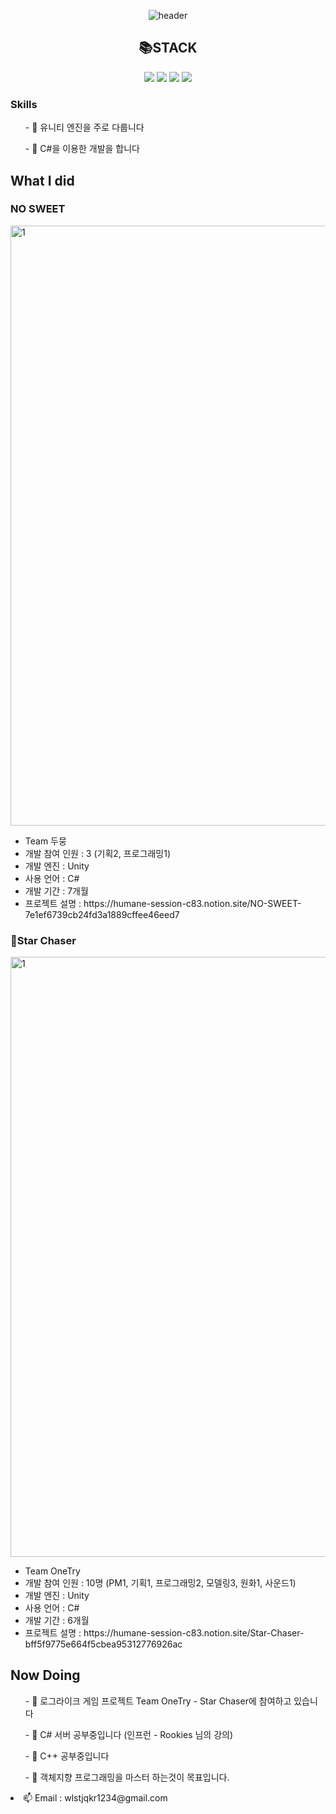 <div align="center">
  
![header](https://capsule-render.vercel.app/api?type=transparent&text=Jinsso_Portfolio&fontColor=946CEE)


<h2>📚STACK</h2> 
<img src="https://img.shields.io/badge/Unity-000000?style=for-the-badge&logo=unity&logoColor=white">
<img src="https://img.shields.io/badge/Unreal-0E1128?style=for-the-badge&logo=unrealengine&logoColor=white">
<img src="https://img.shields.io/badge/Csharp-99CC00?style=for-the-badge&logo=sharp&logoColor=white">
<img src="https://img.shields.io/badge/C++-00599C?style=for-the-badge&logo=cplusplus&logoColor=white">
</div>

<h3>Skills</h3>
<ul>- 🔭 유니티 엔진을 주로 다룹니다</ul>
<ul>- 🔭 C#을 이용한 개발을 합니다</ul>

<h2>What I did</h2>
<h3>NO SWEET</h3>

<img width="960" alt="1" src="https://github.com/jinsso2/jinsso2/assets/80314460/a1acaaa6-8420-49c5-9561-7a4358591a6b">
<ul>
<li>Team 두뭉</li>
<li>개발 참여 인원 : 3 (기획2, 프로그래밍1)</li>
<li>개발 엔진 : Unity</li>
<li>사용 언어 : C#</li>
<li>개발 기간 : 7개월</li>
<li>프로젝트 설명 : https://humane-session-c83.notion.site/NO-SWEET-7e1ef6739cb24fd3a1889cffee46eed7</li>
</ul>


<h3>🌠Star Chaser</h3>
<img width="960" alt="1" src=https://github.com/jinsso2/jinsso2/assets/80314460/789db611-ee53-49ea-b890-8a4b5e05c2fa)>

<ul>
<li>Team OneTry</li>
<li>개발 참여 인원 : 10명 (PM1, 기획1, 프로그래밍2, 모델링3, 원화1, 사운드1)</li>
<li>개발 엔진 : Unity</li>
<li>사용 언어 : C#</li>
<li>개발 기간 : 6개월</li>
<li>프로젝트 설명 : https://humane-session-c83.notion.site/Star-Chaser-bff5f9775e664f5cbea95312776926ac</li>
</ul>

<h2>Now Doing</h2>
<ul>- 👯 로그라이크 게임 프로젝트 Team OneTry - Star Chaser에 참여하고 있습니다</ul>
<ul>- 🌱 C# 서버 공부중입니다 (인프런 - Rookies 님의 강의)</ul>
<ul>- 🌱 C++ 공부중입니다</ul>
<ul>- 🌱 객체지향 프로그래밍을 마스터 하는것이 목표입니다.</ul>



<li>📫 Email : wlstjqkr1234@gmail.com</li>


